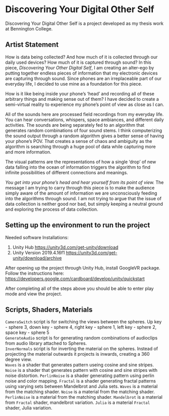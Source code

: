 # Discovering Your Digital Other Self
Discovering Your Digital Other Self is a project developed as my thesis work at Bennington College. 

## Artist Statement 

How is data being collected? And how much of it is collected through our daily used devices? How much of it is captured through sound? In this piece, <em>Discovering Your Other Digital Self</em>, I am creating an alter-ego by putting together endless pieces of information that my electronic devices are capturing through sound. Since phones are an irreplaceable part of our everyday life, I decided to use mine as a foundation for this piece.

How is it like being inside your phone’s ‘head’ and recording all of these arbitrary things and making sense out of them? I have decided to create a semi-virtual reality to experience my phone’s point of view as close as I can.

All of the sounds here are processed field recordings from my everyday life. You can hear conversations, whispers, space ambiances, and different daily activities. The sounds are being separately fed to an algorithm that generates random combinations of four sound stems. I think computerizing the sound output through a random algorithm gives a better sense of having your phone’s POV. That creates a sense of chaos and ambiguity as the algorithm is searching through a huge pool of data while capturing more and more information. 

The visual patterns are the representations of how a single ‘drop’ of new data falling into the ocean of information triggers the algorithm to find infinite possibilities of different connections and meanings. 

<em>You get into your phone’s head and hear yourself from its point of view.</em> The message I am trying to carry through this piece is to make the audience simply aware of the amount of information we are unconsciously feeding into the algorithms through sound. I am not trying to argue that the issue of data collection is neither good nor bad, but simply keeping a neutral ground and exploring the process of data collection. 

## Setting up the environment to run the project

Needed software Installations: 
1. Unity Hub <https://unity3d.com/get-unity/download>
2. Unity Version 2019.4.16f1 <https://unity3d.com/get-unity/download/archive>

After opening up the project through Unity Hub, install GoogleVR package. 
Follow the instructions here: <https://developers.google.com/cardboard/develop/unity/quickstart>

After completing all of the steps above you should be able to enter play mode and view the project. 

## Scripts, Shaders, Materials

`CameraSwitch` script is for switching the views between the spheres. Up key - sphere 3, down key - sphere 4, right key - sphere 1, left key - sphere 2, space key - sphere 5 <br>
`GenerateAudio` script is for generating random combinations of audioclips from audio library attached to Spheres. <br>
`InverNormals` script is for inverting the material on the spheres. Instead of projecting the material outwards it projects is inwards, creating a 360 degree view. <br>
`Waves` is a shader that generates pattern useing cosine and sine stripes. <br>
`Noise` is a shader that generates pattern with cosine and sine stripes with noise distortion.
`PerlinNoise` is a shader generating pattern using perlin noise and color mapping. 
`Fractal` is a shader generating fractal patterns using varying sets between Mandelbrot and Julia sets. 
`Waves` is a material from the matching shader.
`Noise` is a material from the matching shader.
`PerlinNoise` is a material from the matching shader.
`Mandelbrot` is a material from `Fractal` shader, mandelbrot variation.
`Julia` is a material `Fractal` shader, Julia variation.
